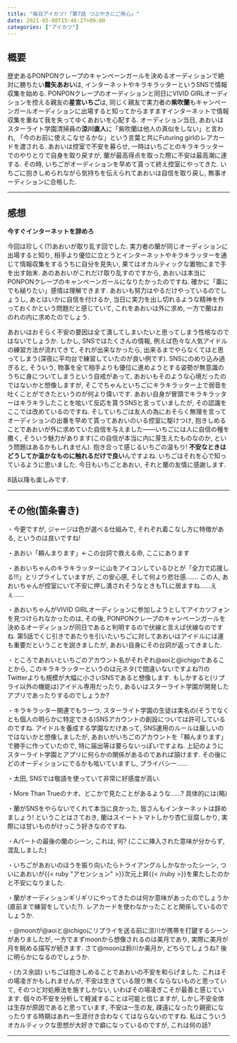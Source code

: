 ```yaml
---
title: "毎日アイカツ!「第7話 つぶやきにご用心」"
date: 2021-05-08T15:46:27+09:00
categories: ["アイカツ"]
---
```

## 概要

歴史あるPONPONクレープのキャンペーンガールを決めるオーディションで絶対に勝ちたい**霧矢あおい**は, インターネットやキラキラッターというSNSで情報収集を始める. PONPONクレープのオーディションと同日にVIVID GIRLオーディションを控える親友の**星宮いちご**は, 同じく親友で実力者の**紫吹蘭**もキャンペーンガールオーディションに出場すると知ってからますますインターネットで情報収集を重ねて我を失ってゆくあおいを心配する. オーディション当日, あおいはスターライト学園清掃員の**涼川直人**に「紫吹蘭は他人の真似をしない」と言われ, 「今のお前に使えこなせるかな」という言葉と共にFuturing girlのレアカードを渡される. あおいは控室で不安を募らせ, 一時はいちごとのキラキラッターでのやりとりで自身を取り戻すが, 蘭が最高得点を取った際に不安は最高潮に達する. その時, いちごがオーディションを早めて貰って終え控室にやってきた. いちごに抱きしめられながら気持ちを伝えられてあおいは自信を取り戻し, 無事オーディションに合格した.

***

## 感想

**今すぐインターネットを辞めろ**

今回は珍しく(?)あおいが取り乱す回でした. 実力者の蘭が同じオーディションに出場すると知り, 相手より優位に立とうとインターネットやキラキラッターを通じて情報収集をするうちに自分を見失い, 果てはオカルティックな置物にまで手を出す始末. あのあおいがこれだけ取り乱すのですから, あおいは本当にPONPONクレープのキャンペーンガールになりたかったのですね. 確かに「藁にでも縋りたい」感情は理解できます. あおいも努力はやるだけやっているのでしょうし, あとはいかに自信を付けるか, 当日に実力を出し切れるような精神を作っておくかという問題だと感じていて, これをあおいは外に求め, 一方で蘭はおのれの内に求めたのでしょう.

あおいはおそらく不安の要因は全て潰してしまいたいと思ってしまう性格なのではないでしょうか. しかし, SNSではたくさんの情報, 例えば色々な人気アイドルの練習方法が流れてきて, それが出来なかったら, 出来るまでやらなくてはと思ってしまう(深夜に平均台で練習していたのが良い例です). SNSにのめり込み過ぎると, そういう, 物事を全て相手よりも優位に進めようとする姿勢が無意識のうちに身についてしまうという自戒があって, あおいもそのような心境だったのではないかと想像しますが, そこでちゃんといちごにキラキラッター上で弱音を吐くことができたというのが何より偉いです. あおい自身が冒頭でキラキラッターはキラキラしたことを呟いて反応を貰うSNSと言っていましたが, その認識をここでは改めているのですね. そしていちごは友人の為におそらく無理を言ってオーディションの出番を早めて貰ってあおいのいる控室に駆けつけ, 抱きしめることであおいが外に求めていた自信を与えました――いちごには人に自信の種を撒く, そういう魅力があります(この自信が本当に内に芽生えたものなのか, という問題はあるかもしれません). 抱き合って感じるいちごの温もり! **不安なときはどうしてか温かなものに触れるだけで良い**んですよね. いちごはそれを心で知っているように思いました. 今日もいちごとあおい, それと蘭の友情に感謝します.

8話以降も楽しみです.

***

## その他(箇条書き)

・今更ですが, ジャージは色が選べる仕組みで, それぞれ着こなし方に特徴がある, というのは良いですね!

・あおい「頼んまります」←この台詞で救える命, ここにあります

・あおいちゃんのキラキラッターに山をアイコンしているひとが「全力で応援しる!!!」とリプライしていますが, この安心感, そして何より悲壮感……. この人, あおいちゃんが控室にいて不安に押し潰されそうなときもTLに居ますね……えぇ……

・あおいちゃんがVIVID GIRLオーディションに参加しようとしてアイカツフォンを見つけられなかったのは, その後, PONPONクレープのキャンペーンガールを決めるオーディションが同日であると判明するので伏線と言えば伏線なのですね. 第5話でくじ引きであたりを引いたいちごに対してあおいはアイドルには運も重要だということを説きましたが, あおい自身にその台詞が返ってきました.

・ところであおいといちごのアカウント名がそれぞれ@aoiと@ichigoであることから, このキラキラッターというのは元ネタ(で間違いないですよね?)のTwitterよりも規模が大幅に小さいSNSであると想像します. もしかすると(リプライ以外の機能は)アイドル専用だったり, あるいはスターライト学園が開発したアプリであったりするのでしょうか?

・キラキラッター関連でもう一つ, スターライト学園の生徒は実名の(そうでなくとも個人の明らかに特定できる)SNSアカウントの創設については許可しているのですね. アイドルを養成する学園なだけあって, SNS運用のルールは厳しいのではないかと想像しましたが, あおいがいちごのアカウントを「頼んまります」で勝手に作っていたので, 特に届出等は要らないっぽいですよね. 上記のようにスターライト学園とアプリに何らかの関係があるのであれば頷けます. その後にどのオーディションにでるかも呟いていますし, プライバシー……

・太田, SNSでは敬語を使っていて非常に好感度が高い.

・More Than Trueのナオ、どこかで見たことがあるような……? 具体的には(略)

・蘭がSNSをやらないでくれて本当に良かった, 皆さんもインターネットは辞めましょう! ということはさておき, 蘭はスイートトマトしかり杏仁豆腐しかり, 実際には甘いものがけっこう好きなのですね.

・Aパートの最後の蘭のシーン, これは, 何? (ここに挿入された意味が分からず, 混乱しました)

・いちごがあおいのほうを振り向いたらトライアングルしかなかったシーン, ついにあおいが{{< ruby "アセンション" >}}次元上昇{{< /ruby >}}を果たしたのかと不安になりました.

・蘭がオーディションギリギリにやってきたのは何か意味があったのでしょうか(直前まで練習をしていた?). レアカードを使わなかったことと関係しているのでしょうか.

・@moonが@aoiと@ichigoにリプライを送る前に涼川が携帯を打鍵するシーンがありましたが, 一方でまずmoonから想像されるのは美月であり, 実際に美月が月を眺める描写が続きます. さて@moonは鈴川か美月か, どちらでしょうね? 後に明らかになるのでしょうか.

・(カス余談) いちごは抱きしめることであおいの不安を和らげました. これはその場凌ぎかもしれませんが, 不安は生きている限り無くならないものと思っていて, そのつど対処療法を施すしかない, いわばその場凌ぎこそが最善と感じています. 個々の不安を分析して軽減することは可能と信じますが, しかし不安全体は生存が原因であると思っています, 不安は一生の友, 疎遠になったり親密になったりする時期はあれ一生涯付き合わなくてはならないのですね. 私はこういうオカルティックな思想が大好きで癖になっているのですが, これは何の話?

***
